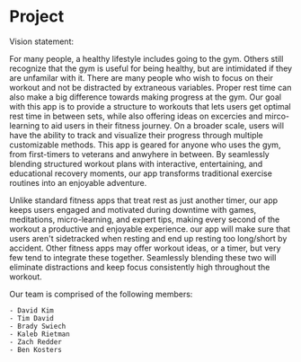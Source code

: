 # Project
Vision statement:

For many people, a healthy lifestyle includes going to the gym. Others still recognize that the gym is useful for being healthy, but are intimidated if they are unfamilar with it. There are many people who wish to focus on their workout and not be distracted by extraneous variables. Proper rest time can also make a big difference towards making progress at the gym. Our goal with this app is to provide a structure to workouts that lets users get optimal rest time in between sets, while also offering ideas on excercies and mirco-learning to aid users in their fitness journey. On a broader scale, users will have the ability to track and visualize their progress through multiple customizable methods. This app is geared for anyone who uses the gym, from first-timers to veterans and anwyhere in between. By seamlessly blending structured workout plans with interactive, entertaining, and educational recovery moments, our app transforms traditional exercise routines into an enjoyable adventure.

 Unlike standard fitness apps that treat rest as just another timer, our app keeps users engaged and motivated during downtime with games, meditations, micro-learning, and expert tips, making every second of the workout a productive and enjoyable experience. our app will make sure that users aren't sidetracked when resting and end up resting too long/short by accident. Other fitness apps may offer workout ideas, or a timer, but very few tend to integrate these together. Seamlessly blending these two will eliminate distractions and keep focus consistently high throughout the workout. 

 Our team is comprised of the following members:

    - David Kim
    - Tim David
    - Brady Swiech
    - Kaleb Rietman
    - Zach Redder
    - Ben Kosters
